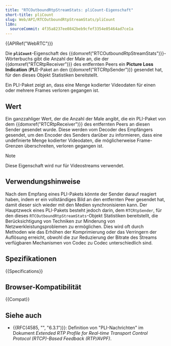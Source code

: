 ```yaml
---
title: "RTCOutboundRtpStreamStats: pliCount-Eigenschaft"
short-title: pliCount
slug: Web/API/RTCOutboundRtpStreamStats/pliCount
l10n:
  sourceCommit: 4f35a8237ee0842beb9cfef3354e05464ad7ce1a
---
```


{{APIRef("WebRTC")}}

Die **`pliCount`**-Eigenschaft des
{{domxref("RTCOutboundRtpStreamStats")}}-Wörterbuchs gibt die Anzahl der Male an, die der
{{domxref("RTCRtpReceiver")}} des entfernten Peers ein **Picture Loss
Indication** (**PLI**)-Paket an den {{domxref("RTCRtpSender")}}
gesendet hat, für den dieses Objekt Statistiken bereitstellt.

Ein PLI-Paket zeigt an, dass eine
Menge kodierter Videodaten für einen oder mehrere Frames verloren gegangen ist.

## Wert

Ein ganzzahliger Wert, der die Anzahl der Male angibt, die ein PLI-Paket von
dem {{domxref("RTCRtpReceiver")}} des entfernten Peers an diesen Sender gesendet wurde. Diese werden vom Decoder des Empfängers gesendet, um den Encoder des Senders darüber zu informieren, dass eine undefinierte Menge kodierter Videodaten, die möglicherweise Frame-Grenzen überschreiten, verloren gegangen ist.

> [!NOTE]
> Diese Eigenschaft wird nur für Videostreams verwendet.

## Verwendungshinweise

Nach dem Empfang eines PLI-Pakets könnte der Sender darauf reagiert haben, indem er ein vollständiges Bild an den entfernten Peer gesendet hat, damit dieser sich wieder mit den Medien synchronisieren kann. Der Hauptzweck eines PLI-Pakets besteht jedoch darin, dem `RTCRtpSender`, für den dieses
`RTCOutboundRtpStreamStats`-Objekt Statistiken bereitstellt, die Berücksichtigung von Techniken zur Minderung von Netzwerkleistungsproblemen zu ermöglichen. Dies wird oft durch Methoden wie das Erhöhen der Komprimierung oder das Verringern der Auflösung erreicht, obwohl die zur Reduzierung der Bitrate des Streams verfügbaren Mechanismen von Codec zu Codec unterschiedlich sind.

## Spezifikationen

{{Specifications}}

## Browser-Kompatibilität

{{Compat}}

## Siehe auch

- {{RFC(4585, "", "6.3.1")}}: Definition von "PLI-Nachrichten" im Dokument _Extended
  RTP Profile for Real-time Transport Control Protocol (RTCP)-Based Feedback
  (RTP/AVPF)_.
